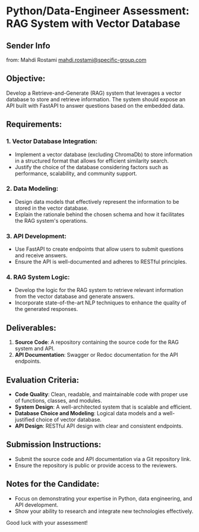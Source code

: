 # Python/Data-Engineer Assessment: RAG System with Vector Database

## Sender Info

from: Mahdi Rostami [<mahdi.rostami@specific-group.com>](mailto:mahdi.rostami@specific-group.com)


## Objective:
Develop a Retrieve-and-Generate (RAG) system that leverages a vector database to store and retrieve information. The system should expose an API built with FastAPI to answer questions based on the embedded data.
 
## Requirements:
 
### 1. Vector Database Integration:
- Implement a vector database (excluding ChromaDb) to store information in a structured format that allows for efficient similarity search.
- Justify the choice of the database considering factors such as performance, scalability, and community support.
 
### 2. Data Modeling:
- Design data models that effectively represent the information to be stored in the vector database.
- Explain the rationale behind the chosen schema and how it facilitates the RAG system's operations.
 
### 3. API Development:
- Use FastAPI to create endpoints that allow users to submit questions and receive answers.
- Ensure the API is well-documented and adheres to RESTful principles.
 
### 4. RAG System Logic:
- Develop the logic for the RAG system to retrieve relevant information from the vector database and generate answers.
- Incorporate state-of-the-art NLP techniques to enhance the quality of the generated responses.
 
## Deliverables:
 
1. **Source Code**: A repository containing the source code for the RAG system and API.
2. **API Documentation**: Swagger or Redoc documentation for the API endpoints.
 
## Evaluation Criteria:
 
- **Code Quality**: Clean, readable, and maintainable code with proper use of functions, classes, and modules.
- **System Design**: A well-architected system that is scalable and efficient.
- **Database Choice and Modeling**: Logical data models and a well-justified choice of vector database.
- **API Design**: RESTful API design with clear and consistent endpoints.
 
## Submission Instructions:
 
- Submit the source code and API documentation via a Git repository link.
- Ensure the repository is public or provide access to the reviewers.
 
 
## Notes for the Candidate:
 
- Focus on demonstrating your expertise in Python, data engineering, and API development.
- Show your ability to research and integrate new technologies effectively.
 
 
Good luck with your assessment!
